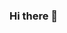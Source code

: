 ### Hi there 👋

<!--
**KollerCode/KollerCode** is a ✨ _special_ ✨ repository because its `README.md` (this file) appears on your GitHub profile.

Here are some ideas to get you started:

- 🔭 I’m currently working on an ADHD taskmanager to help us neurodivergent people organizize our tasks and thoughts!
- 🌱 I’m currently learning React and Bootsrap
- 👯 I’m looking to collaborate on any projects where I can work my UI skills!
- 🤔 I’m looking for help with ...
- 💬 Ask me about ...
- 📫 How to reach me: ...
- 😄 Pronouns: ...
- ⚡ Fun fact: I'm also a musician and a painter!
-->

